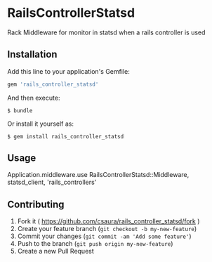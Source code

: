 # RailsControllerStatsd

Rack Middleware for monitor in statsd when a rails controller is used


## Installation

Add this line to your application's Gemfile:

```ruby
gem 'rails_controller_statsd'
```

And then execute:

    $ bundle

Or install it yourself as:

    $ gem install rails_controller_statsd

## Usage

Application.middleware.use RailsControllerStatsd::Middleware, statsd_client, 'rails_controllers'

## Contributing

1. Fork it ( https://github.com/csaura/rails_controller_statsd/fork )
2. Create your feature branch (`git checkout -b my-new-feature`)
3. Commit your changes (`git commit -am 'Add some feature'`)
4. Push to the branch (`git push origin my-new-feature`)
5. Create a new Pull Request
